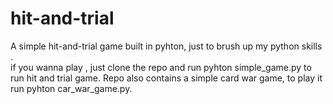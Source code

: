 # hit-and-trial

 A simple hit-and-trial game built in pyhton, just to brush up my python skills .  
 if you wanna play , just clone the repo and run
 pyhton simple_game.py to run hit and trial game.
 Repo also contains a simple card war game, to play it run
 pyhton car_war_game.py.
